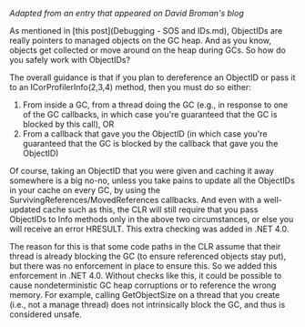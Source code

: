 *Adapted from an entry that appeared on David Broman's blog*


As mentioned in [this post](Debugging - SOS and IDs.md), ObjectIDs are really pointers to managed objects on the GC heap.  And as you know, objects get collected or move around on the heap during GCs.  So how do you safely work with ObjectIDs?

The overall guidance is that if you plan to dereference an ObjectID or pass it to an ICorProfilerInfo(2,3,4) method, then you must do so either:

1. From inside a GC, from a thread doing the GC (e.g., in response to one of the GC callbacks, in which case you're guaranteed that the GC is blocked by this call), OR
2. From a callback that gave you the ObjectID (in which case you're guaranteed that the GC is blocked by the callback that gave you the ObjectID)

Of course, taking an ObjectID that you were given and caching it away somewhere is a big no-no, unless you take pains to update all the ObjectIDs in your cache on every GC, by using the SurvivingReferences/MovedReferences callbacks.  And even with a well-updated cache such as this, the CLR will still require that you pass ObjectIDs to Info methods only in the above two circumstances, or else you will receive an error HRESULT.  This extra checking was added in .NET 4.0.

The reason for this is that some code paths in the CLR assume that their thread is already blocking the GC (to ensure referenced objects stay put), but there was no enforcement in place to ensure this.  So we added this enforcement in .NET 4.0.  Without checks like this, it could be possible to cause nondeterministic GC heap corruptions or to reference the wrong memory.  For example, calling GetObjectSize on a thread that you create (i.e., not a manage thread) does not intrinsically block the GC, and thus is considered unsafe.

